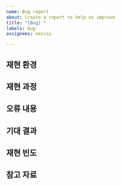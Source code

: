 ```yaml
---
name: Bug report
about: Create a report to help us improve
title: "[Bug] "
labels: bug
assignees: oeccsy

---
```


## 재현 환경


## 재현 과정 


## 오류 내용


## 기대 결과


## 재현 빈도


## 참고 자료
